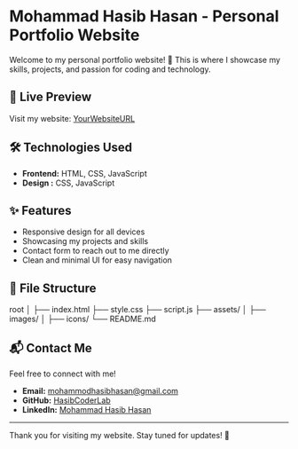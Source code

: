 # Mohammad Hasib Hasan - Personal Portfolio Website

Welcome to my personal portfolio website! 🌟 This is where I showcase my skills, projects, and passion for coding and technology.

## 🔗 Live Preview
Visit my website: [YourWebsiteURL](https://yourwebsite.com)

## 🛠️ Technologies Used
- **Frontend:** HTML, CSS, JavaScript  
- **Design :**  CSS, JavaScript 

## ✨ Features
- Responsive design for all devices  
- Showcasing my projects and skills  
- Contact form to reach out to me directly  
- Clean and minimal UI for easy navigation  

## 📂 File Structure
root
│
├── index.html
├── style.css
├── script.js
├── assets/
│ ├── images/
│ ├── icons/
└── README.md

## 📬 Contact Me
Feel free to connect with me!  
- **Email:** mohammodhasibhasan@gmail.com
- **GitHub:** [HasibCoderLab](https://github.com/HasibCoderLab)  
- **LinkedIn:** [Mohammad Hasib Hasan](https://www.linkedin.com/in/mohammod-hasib-hasan-coder-boy)

---

Thank you for visiting my website. Stay tuned for updates! 🚀

